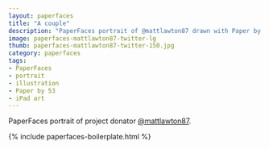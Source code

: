 ```yaml
---
layout: paperfaces
title: "A couple"
description: "PaperFaces portrait of @mattlawton87 drawn with Paper by 53 on an iPad."
image: paperfaces-mattlawton87-twitter-lg
thumb: paperfaces-mattlawton87-twitter-150.jpg
category: paperfaces
tags: 
- PaperFaces
- portrait
- illustration
- Paper by 53
- iPad art
---
```


PaperFaces portrait of project donator [@mattlawton87](http://twitter.com/mattlawton87).

{% include paperfaces-boilerplate.html %}